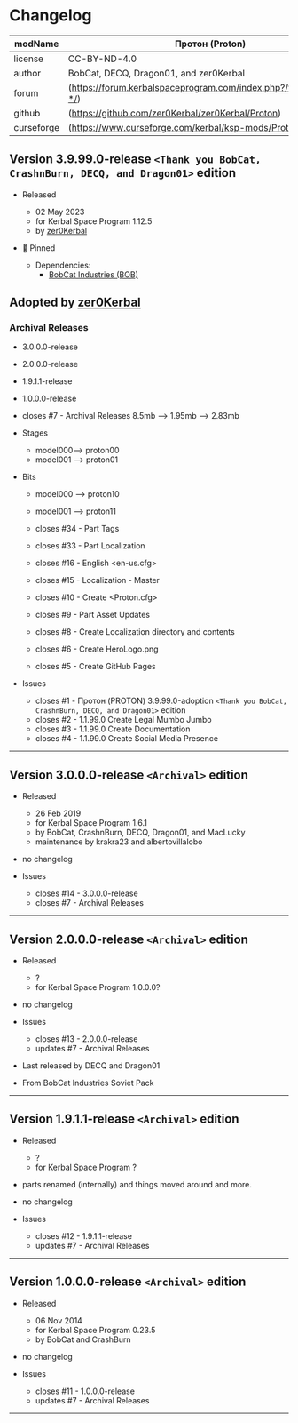 # Changelog  
  
| modName    | Протон (Proton)                                                   |
| ---------- | ----------------------------------------------------------------- |
| license    | CC-BY-ND-4.0                                                      |
| author     | BobCat, DECQ, Dragon01, and zer0Kerbal                            |
| forum      | (https://forum.kerbalspaceprogram.com/index.php?/topic/216980-*/) |
| github     | (https://github.com/zer0Kerbal/zer0Kerbal/Proton)                 |
| curseforge | (https://www.curseforge.com/kerbal/ksp-mods/Proton)               |

## Version 3.9.99.0-release `<Thank you BobCat, CrashnBurn, DECQ, and Dragon01>` edition

* Released
  * 02 May 2023
  * for Kerbal Space Program 1.12.5
  * by [zer0Kerbal](https://github.com/zer0Kerbal)

* 📌 Pinned
  * Dependencies:
    * [BobCat Industries (BOB)](https://www.curseforge.com/kerbal/ksp-mods/BobCatInd)

## Adopted by [zer0Kerbal](https://github.com/zer0Kerbal)

### Archival Releases

* 3.0.0.0-release
* 2.0.0.0-release
* 1.9.1.1-release
* 1.0.0.0-release
* closes #7 - Archival Releases
8.5mb --> 1.95mb --> 2.83mb
* Stages
  * model000--> proton00
  * model001 --> proton01
* Bits
  * model000 --> proton10
  * model001 --> proton11

  * closes #34 - Part Tags
  * closes #33 - Part Localization

  * closes #16 - English <en-us.cfg>
  * closes #15 - Localization - Master
  * closes #10 - Create <Proton.cfg>
  * closes #9 - Part Asset Updates
  * closes #8 - Create Localization directory and contents
  * closes #6 - Create HeroLogo.png
  * closes #5 - Create GitHub Pages

* Issues
  * closes #1 - Протон (PROTON) 3.9.99.0-adoption `<Thank you BobCat, CrashnBurn, DECQ, and Dragon01>` edition
  * closes #2 - 1.1.99.0 Create Legal Mumbo Jumbo
  * closes #3 - 1.1.99.0 Create Documentation
  * closes #4 - 1.1.99.0 Create Social Media Presence

---

## Version 3.0.0.0-release `<Archival>` edition

* Released
  * 26 Feb 2019
  * for Kerbal Space Program 1.6.1
  * by BobCat, CrashnBurn, DECQ, Dragon01, and MacLucky
  * maintenance by krakra23 and albertovillalobo

* no changelog

* Issues
  * closes #14 - 3.0.0.0-release
  * closes #7 - Archival Releases

---

## Version 2.0.0.0-release `<Archival>` edition

* Released
  * ?
  * for Kerbal Space Program 1.0.0.0?

* no changelog

* Issues
  * closes #13 - 2.0.0.0-release
  * updates #7 - Archival Releases

* Last released by DECQ and Dragon01
* From BobCat Industries Soviet Pack

---

## Version 1.9.1.1-release `<Archival>` edition

* Released
  * ?
  * for Kerbal Space Program ?

* parts renamed (internally) and things moved around and more.
* no changelog

* Issues
  * closes #12 - 1.9.1.1-release
  * updates #7 - Archival Releases

---

## Version 1.0.0.0-release `<Archival>` edition

* Released
  * 06 Nov 2014
  * for Kerbal Space Program 0.23.5
  * by BobCat and CrashBurn

* no changelog

* Issues
  * closes #11 - 1.0.0.0-release
  * updates #7 - Archival Releases

---